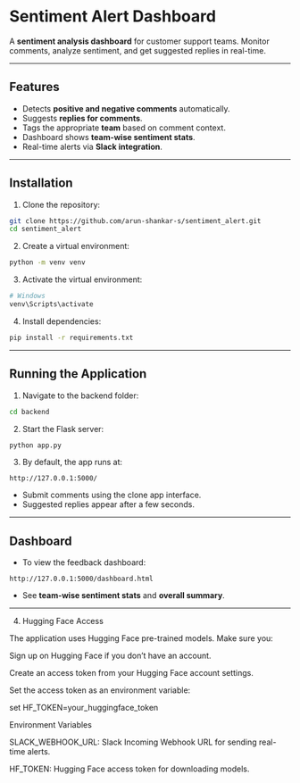 # Sentiment Alert Dashboard

A **sentiment analysis dashboard** for customer support teams. Monitor comments, analyze sentiment, and get suggested replies in real-time.

---

## Features

* Detects **positive and negative comments** automatically.
* Suggests **replies for comments**.
* Tags the appropriate **team** based on comment context.
* Dashboard shows **team-wise sentiment stats**.
* Real-time alerts via **Slack integration**.

---

## Installation

1. Clone the repository:

```bash
git clone https://github.com/arun-shankar-s/sentiment_alert.git
cd sentiment_alert
```

2. Create a virtual environment:

```bash
python -m venv venv
```

3. Activate the virtual environment:

```bash
# Windows
venv\Scripts\activate
```

4. Install dependencies:

```bash
pip install -r requirements.txt
```

---

## Running the Application

1. Navigate to the backend folder:

```bash
cd backend
```

2. Start the Flask server:

```bash
python app.py
```

3. By default, the app runs at:

```
http://127.0.0.1:5000/
```

* Submit comments using the clone app interface.
* Suggested replies appear after a few seconds.

---

## Dashboard

* To view the feedback dashboard:

```
http://127.0.0.1:5000/dashboard.html
```

* See **team-wise sentiment stats** and **overall summary**.

---


4. Hugging Face Access

The application uses Hugging Face pre-trained models. Make sure you:

Sign up on Hugging Face
 if you don’t have an account.

Create an access token from your Hugging Face account settings.

Set the access token as an environment variable:

set HF_TOKEN=your_huggingface_token



Environment Variables

SLACK_WEBHOOK_URL: Slack Incoming Webhook URL for sending real-time alerts.

HF_TOKEN: Hugging Face access token for downloading models.
